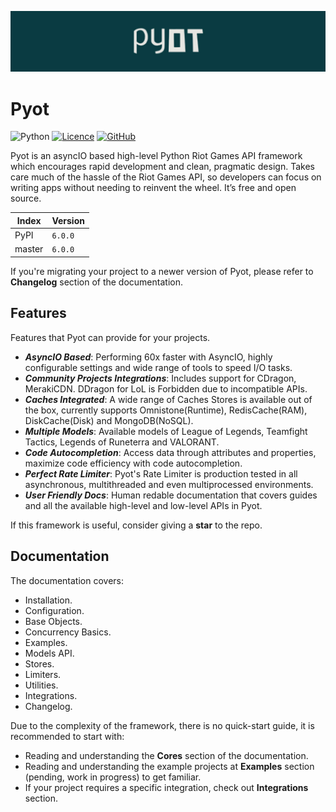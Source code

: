 ![Pyot](banner.jpg)
# Pyot
![Python](https://img.shields.io/badge/python-3670A0?style=for-the-badge&logo=python&logoColor=ffdd54)
[![Licence](https://img.shields.io/github/license/Ileriayo/markdown-badges?style=for-the-badge)](https://github.com/paaksing/pyot/blob/master/LICENSE)
[![GitHub](https://img.shields.io/badge/github-%23121011.svg?style=for-the-badge&logo=github&logoColor=white)](https://github.com/paaksing/pyot)

Pyot is an asyncIO based high-level Python Riot Games API framework which encourages rapid development and clean, pragmatic design. Takes care much of the hassle of the Riot Games API, so developers can focus on writing apps without needing to reinvent the wheel. It’s free and open source.

| Index | Version |
| ---- | ------- |
| PyPI | `6.0.0` |
| master | `6.0.0` |

If you're migrating your project to a newer version of Pyot, please refer to **Changelog** section of the documentation.

## Features

Features that Pyot can provide for your projects.

- **_AsyncIO Based_**: Performing 60x faster with AsyncIO, highly configurable settings and wide range of tools to speed I/O tasks.
- **_Community Projects Integrations_**: Includes support for CDragon, MerakiCDN. DDragon for LoL is Forbidden due to incompatible APIs.
- **_Caches Integrated_**: A wide range of Caches Stores is available out of the box, currently supports Omnistone(Runtime), RedisCache(RAM), DiskCache(Disk) and MongoDB(NoSQL).
- **_Multiple Models_**: Available models of League of Legends, Teamfight Tactics, Legends of Runeterra and VALORANT.
- **_Code Autocompletion_**: Access data through attributes and properties, maximize code efficiency with code autocompletion.
- **_Perfect Rate Limiter_**: Pyot's Rate Limiter is production tested in all asynchronous, multithreaded and even multiprocessed environments.
- **_User Friendly Docs_**: Human redable documentation that covers guides and all the available high-level and low-level APIs in Pyot.

If this framework is useful, consider giving a **star** to the repo.

## Documentation

The documentation covers:

- Installation.
- Configuration.
- Base Objects.
- Concurrency Basics.
- Examples.
- Models API.
- Stores.
- Limiters.
- Utilities.
- Integrations.
- Changelog.

Due to the complexity of the framework, there is no quick-start guide, it is recommended to start with:

- Reading and understanding the **Cores** section of the documentation.
- Reading and understanding the example projects at **Examples** section (pending, work in progress) to get familiar.
- If your project requires a specific integration, check out **Integrations** section.

